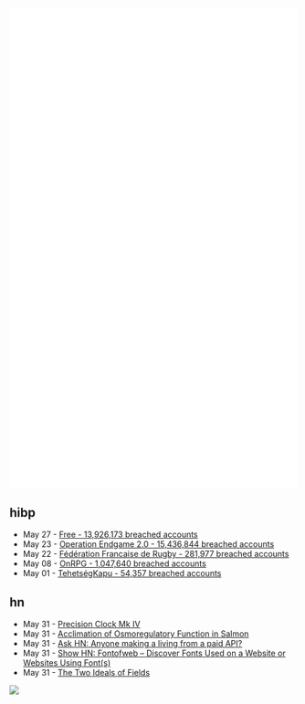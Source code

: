 ![Metrics](https://raw.githubusercontent.com/phixion/phixion/master/metrics.svg)

## hibp

<!--
for https://github.com/phixion/phixion/blob/main/.github/workflows/feeds.yml
-->
<!--START_SECTION:haveibeenpwnd-->
- May 27 - [Free - 13,926,173 breached accounts](https://haveibeenpwned.com/Breach/FreeMobile)
- May 23 - [Operation Endgame 2.0 - 15,436,844 breached accounts](https://haveibeenpwned.com/Breach/OperationEndgame2)
- May 22 - [Fédération Francaise de Rugby - 281,977 breached accounts](https://haveibeenpwned.com/Breach/FFR)
- May 08 - [OnRPG - 1,047,640 breached accounts](https://haveibeenpwned.com/Breach/OnRPG)
- May 01 - [TehetségKapu - 54,357 breached accounts](https://haveibeenpwned.com/Breach/TehetsegKapu)
<!--END_SECTION:haveibeenpwnd-->

## hn

<!--
for https://github.com/phixion/phixion/blob/main/.github/workflows/feeds.yml
-->
<!--START_SECTION:hn-->
- May 31 - [Precision Clock Mk IV](https://mitxela.com/projects/precision_clock_mk_iv)
- May 31 - [Acclimation of Osmoregulatory Function in Salmon](https://www.unm.edu/~toolson/salmon_osmoregulation.html)
- May 31 - [Ask HN: Anyone making a living from a paid API?](https://news.ycombinator.com/item?id=44144473)
- May 31 - [Show HN: Fontofweb – Discover Fonts Used on a Website or Websites Using Font(s)](https://fontofweb.com)
- May 31 - [The Two Ideals of Fields](https://susam.net/two-ideals-of-fields.html)
<!--END_SECTION:hn-->

<!--
for https://yhype.me
-->
![](https://hit.yhype.me/github/profile?user_id=13013670)
